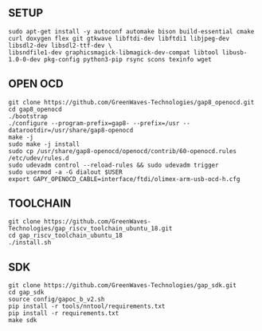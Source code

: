 ## SETUP
    sudo apt-get install -y autoconf automake bison build-essential cmake curl doxygen flex git gtkwave libftdi-dev libftdi1 libjpeg-dev libsdl2-dev libsdl2-ttf-dev \
    libsndfile1-dev graphicsmagick-libmagick-dev-compat libtool libusb-1.0-0-dev pkg-config python3-pip rsync scons texinfo wget
    
## OPEN OCD
    git clone https://github.com/GreenWaves-Technologies/gap8_openocd.git
    cd gap8_openocd
    ./bootstrap
    ./configure --program-prefix=gap8- --prefix=/usr --datarootdir=/usr/share/gap8-openocd
    make -j
    sudo make -j install
    sudo cp /usr/share/gap8-openocd/openocd/contrib/60-openocd.rules /etc/udev/rules.d
    sudo udevadm control --reload-rules && sudo udevadm trigger
    sudo usermod -a -G dialout $USER
    export GAPY_OPENOCD_CABLE=interface/ftdi/olimex-arm-usb-ocd-h.cfg
    
## TOOLCHAIN
    git clone https://github.com/GreenWaves-Technologies/gap_riscv_toolchain_ubuntu_18.git
    cd gap_riscv_toolchain_ubuntu_18
    ./install.sh
    
## SDK
    git clone https://github.com/GreenWaves-Technologies/gap_sdk.git
    cd gap_sdk
    source config/gapoc_b_v2.sh
    pip install -r tools/nntool/requirements.txt
    pip install -r requirements.txt
    make sdk

